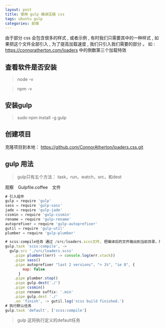```yaml
---
layout: post
title: 使用 gulp 编译压缩 css
tags: ubuntu gulp
categories: 前端
---
```


由于部分 css 会包含很多的样式 , 或者示例 , 有时我们只需要其中的一种样式 , 如果把这个文件全部引入 , 为了提高加载速度 ,  我们只引入我们需要的部分 。
如 :  https://connoratherton.com/loaders 中的倒数第三个加载特效
　
## 查看软件是否安装
>node -v

>npm -v

## 安装gulp
>sudo npm install -g gulp

## 创建项目
克隆项目到本地： https://github.com/ConnorAtherton/loaders.css.git

## gulp 用法
>gulp只有五个方法： task，run，watch，src，和dest

观察　Gulpfile.coffee　文件

```javascript
# 引入组件
gulp = require 'gulp'
sass = require 'gulp-sass'
jade = require 'gulp-jade'
cssmin = require 'gulp-cssmin'
rename = require 'gulp-rename'
autoprefixer = require 'gulp-autoprefixer'
gutil = require 'gulp-util'
plumber = require 'gulp-plumber'

# scss:compile任务 通过 /src/loaders.scss文件, 把编译后的文件输出到当前目录，然后gulp会重命名、压缩合并的文件，也输出到当前目录。
gulp.task 'scss:compile', ->
  gulp.src './src/loaders.scss'
    .pipe plumber((err) -> console.log(err.stack))
    .pipe sass()
    .pipe autoprefixer "last 2 versions", "> 1%", "ie 8", {
        map: false
      }
    .pipe plumber.stop()
    .pipe gulp.dest('./')
    .pipe cssmin()
    .pipe rename suffix: '.min'
    .pipe gulp.dest './'
    .on 'finish', -> gutil.log('scss build finished.')
# 执行默认任务
gulp.task 'default', ['scss:compile']

```

>gulp
这将执行定义的default任务